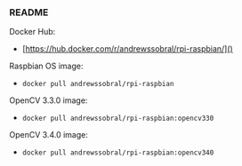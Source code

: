 ### README

Docker Hub:

* [https://hub.docker.com/r/andrewssobral/rpi-raspbian/]()

Raspbian OS image:

* ```docker pull andrewssobral/rpi-raspbian```

OpenCV 3.3.0 image:

* ```docker pull andrewssobral/rpi-raspbian:opencv330```

OpenCV 3.4.0 image:

* ```docker pull andrewssobral/rpi-raspbian:opencv340```
